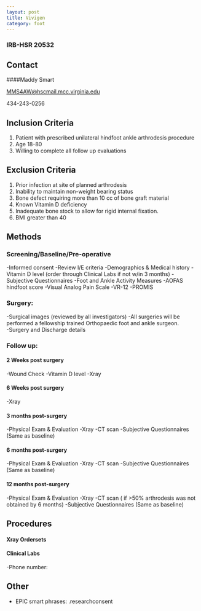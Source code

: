 ```yaml
---
layout: post
title: Vivigen
category: foot
---
```


### IRB-HSR 20532

## Contact

####Maddy Smart

MMS4AW@hscmail.mcc.virginia.edu

434-243-0256

## Inclusion Criteria

1.  Patient with prescribed unilateral hindfoot ankle arthrodesis procedure
2.	Age 18-80
3.	Willing to complete all follow up evaluations


## Exclusion Criteria

1.	Prior infection at site of planned arthrodesis
2.	Inability to maintain non-weight bearing status 
3.	Bone defect requiring more than 10 cc of bone graft material
4.	Known Vitamin D deficiency
5.	Inadequate bone stock to allow for rigid internal fixation.
6.	BMI greater than 40

## Methods

###	Screening/Baseline/Pre-operative
-Informed consent
-Review I/E criteria
-Demographics & Medical history
-Vitamin D level (order through Clinical Labs if not w/in 3 months)
-Subjective Questionnaires
-Foot and Ankle Activity Measures
-AOFAS hindfoot score
-Visual Analog Pain Scale
-VR-12
-PROMIS

### Surgery: 
-Surgical images (reviewed by all investigators)
-All surgeries will be performed a fellowship trained Orthopaedic foot and ankle surgeon.  
-Surgery and Discharge details

### Follow up: 
#### 2 Weeks post surgery
-Wound Check
-Vitamin D level 
-Xray 

#### 6 Weeks post surgery
-Xray

#### 3 months post-surgery
-Physical Exam & Evaluation
-Xray
-CT scan
-Subjective Questionnaires (Same as baseline)

#### 6 months post-surgery
-Physical Exam & Evaluation
-Xray
-CT scan
-Subjective Questionnaires (Same as baseline)

#### 12 months post-surgery
-Physical Exam & Evaluation
-Xray
-CT scan ( if >50% arthrodesis was not obtained by 6 months)
-Subjective Questionnaires (Same as baseline)


## Procedures

#### Xray Ordersets

#### Clinical Labs
-Phone number:  


## Other

- EPIC smart phrases: .researchconsent
